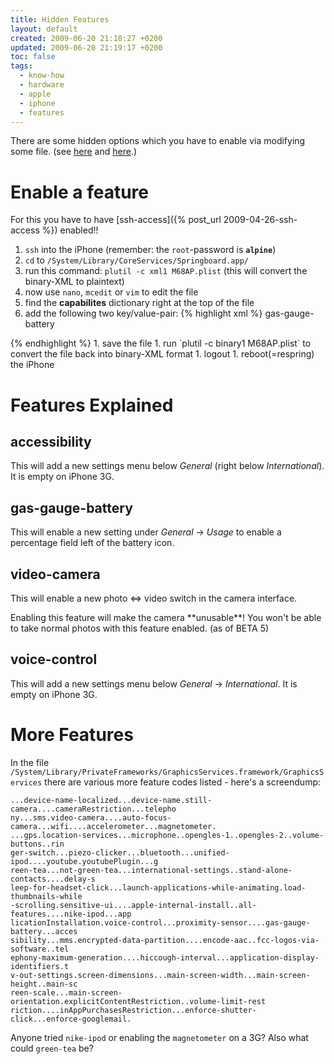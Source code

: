 ```yaml
---
title: Hidden Features
layout: default
created: 2009-06-20 21:18:27 +0200
updated: 2009-06-20 21:19:17 +0200
toc: false
tags:
  - know-how
  - hardware
  - apple
  - iphone
  - features
---
```

There are some hidden options which you have to enable via modifying some file.
(see [here](http://www.funkyspacemonkey.com/iphone-os-30-episode-iii-howto-enable-battery-percentage-toggle-settings)
and [here](http://www.funkyspacemonkey.com/iphone-os-30-episode-iihowto-enable-videorecording-interface-iphone-2g3g).)

Enable a feature
================

For this you have to have [ssh-access]({% post_url 2009-04-26-ssh-access %}) enabled!!

1. `ssh` into the iPhone (remember: the `root`-password is **`alpine`**)
1. `cd` to `/System/Library/CoreServices/Springboard.app/`
1. run this command: `plutil -c xml1 M68AP.plist` (this will convert the binary-XML to plaintext)
1. now use `nano`, `mcedit` or `vim` to edit the file
1. find the **capabilites** dictionary right at the top of the file
1. add the following two key/value-pair: 
   {% highlight xml %}
<key>gas-gauge-battery</key>
<true/>
{% endhighlight %}
1. save the file
1. run `plutil -c binary1 M68AP.plist` to convert the file back into binary-XML format
1. logout
1. reboot(=respring) the iPhone


Features Explained
==================

accessibility
-------------

This will add a new settings menu below *General* (right below *International*). It is empty on iPhone 3G.


gas-gauge-battery
-----------------

This will enable a new setting under *General* → *Usage* to enable a percentage field left of the battery icon.


video-camera
------------

This will enable a new photo <=> video switch in the camera interface.

<p><div class="notewarning" markdown="1">
Enabling this feature will make the camera **unusable**! You won't be able to take normal photos with this feature enabled. (as of BETA 5)
</div></p>


voice-control
-------------

This will add a new settings menu below *General* → *International*. It is empty on iPhone 3G.


More Features
=============

In the file `/System/Library/PrivateFrameworks/GraphicsServices.framework/GraphicsServices` there are various more feature codes listed - here's a screendump:

~~~
...device-name-localized...device-name.still-camera....cameraRestriction...telepho
ny...sms.video-camera....auto-focus-camera...wifi....accelerometer...magnetometer.
...gps.location-services...microphone..opengles-1..opengles-2..volume-buttons..rin
ger-switch...piezo-clicker...bluetooth...unified-ipod....youtube.youtubePlugin...g
reen-tea...not-green-tea...international-settings..stand-alone-contacts....delay-s
leep-for-headset-click...launch-applications-while-animating.load-thumbnails-while
-scrolling.sensitive-ui....apple-internal-install..all-features....nike-ipod...app
licationInstallation.voice-control...proximity-sensor....gas-gauge-battery...acces
sibility...mms.encrypted-data-partition....encode-aac..fcc-logos-via-software..tel
ephony-maximum-generation....hiccough-interval...application-display-identifiers.t
v-out-settings.screen-dimensions...main-screen-width...main-screen-height..main-sc
reen-scale...main-screen-orientation.explicitContentRestriction..volume-limit-rest
riction....inAppPurchasesRestriction...enforce-shutter-click...enforce-googlemail.
~~~

Anyone tried `nike-ipod` or enabling the `magnetometer` on a 3G? Also what could `green-tea` be?
